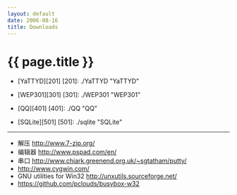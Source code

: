 ```yaml
---
layout: default
date: 2006-08-16
title: Downloads
---
```


# {{ page.title }}


- [YaTTYD][201]
  [201]: ./YaTTYD          "YaTTYD"

- [WEP301][301]
  [301]: ./WEP301          "WEP301"

- [QQ][401]
  [401]: ./QQ          "QQ"

- [SQLite][501]
  [501]: ./sqlite          "SQLite"
  
  
***********  
- 解压 <http://www.7-zip.org/>
- 编辑器 <http://www.pspad.com/en/>
- 串口 <http://www.chiark.greenend.org.uk/~sgtatham/putty/>   
- <http://www.cygwin.com/>
- GNU utilities for Win32 <http://unxutils.sourceforge.net/>
- <https://github.com/pclouds/busybox-w32>
